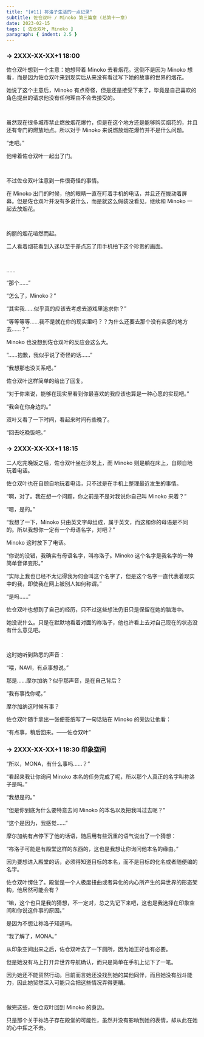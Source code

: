 ```yaml
---
title: "[#11] 祢洛子生活的一点记录"
subtitle: 佐仓双叶 / Minoko 第三篇章 (总第十一章)
date: 2023-02-15
tags: [ 佐仓双叶, Minoko ]
paragraph: { indent: 2.5 }
---
```


### -> 2XXX-XX-XX+1 18:00

佐仓双叶想到一个主意：她想带着 Minoko 去看烟花。这倒不是因为 Minoko 想看，而是因为佐仓双叶来到现实后从来没有看过写下她的故事的世界的烟花。

她说了这个主意后，Minoko 有点奇怪，但是还是接受下来了，毕竟是自己喜欢的角色提出的请求他没有任何理由不会去接受的。

<br />

虽然现在很多城市禁止燃放烟花爆竹，但是在这个地方还是能够购买烟花的，并且还有专门的燃放地点。所以对于 Minoko 来说燃放烟花爆竹并不是什么问题。

“走吧。”

他带着佐仓双叶一起出了门。

<br />

不过佐仓双叶注意到一件很奇怪的事情。

在 Minoko 出门的时候，他的眼睛一直在盯着手机的电话，并且还在拨动着屏幕。但是佐仓双叶并没有多说什么，而是就这么假装没看见，继续和 Minoko 一起去放烟花。

<br />

绚丽的烟花喧然而起。

二人看着烟花看到入迷以至于差点忘了用手机拍下这个珍贵的画面。

<br />

……

“那个……”

“怎么了，Minoko？”

“其实我……似乎真的应该去考虑去游戏里追求你？”

“等等等等……我不是就在你的现实里吗？？为什么还要去那个没有实感的地方去……？”

Minoko 也没想到佐仓双叶的反应会这么大。

“……抱歉，我似乎说了奇怪的话……”

“我想那也没关系吧。”

佐仓双叶这样简单的给出了回复。

“对于你来说，能够在现实里看到你最喜欢的我应该也算是一种心愿的实现吧。”

“我会在你身边的。”

双叶又看了一下时间，看起来时间有些晚了。

“回去吃晚饭吧。”

### -> 2XXX-XX-XX+1 18:15

二人吃完晚饭之后，佐仓双叶坐在沙发上，而 Minoko 则是躺在床上，自顾自地玩着电话。

佐仓双叶也在自顾自地玩着电话，只不过是在手机上整理最近发生的事情。

“啊，对了。我在想一个问题，你之前是不是对我说你自己叫 Minoko 来着？”

“嗯，是的。”

“我想了一下，Minoko 只由英文字母组成，属于英文，而这和你的母语是不同的。所以我想你一定有一个母语名字，对吧？”

Minoko 这时放下了电话。

“你说的没错，我确实有母语名字，叫祢洛子。Minoko 这个名字是我名字的一种简单音译变形。”

“实际上我也已经不太记得我为何会叫这个名字了，但是这个名字一直代表着现实中的我，即使我在网上被别人如何称谓。”

“是吗……”

佐仓双叶也想到了自己的经历，只不过这些想法仍旧只是保留在她的脑海中。

她没说什么。只是在默默地看着对面的祢洛子，他也许看上去对自己现在的状态没有什么意见吧。

<br />

这时她听到熟悉的声音：

“喂，NAVI，有点事想说。”

那是……摩尔加纳？似乎那声音，是在自己背后？

“我有事找你呢。”

摩尔加纳这时候有事？

佐仓双叶随手拿出一张便签纸写了一句话贴在 Minoko 的旁边让他看：

“有点事，稍后回来。——佐仓双叶”

### -> 2XXX-XX-XX+1 18:30 印象空间

“所以，MONA，有什么事吗……？”

“看起来我让你询问 Minoko 本名的任务完成了呢，所以那个人真正的名字叫祢洛子是吗。”

“我想是的。”

“但是你到底为什么要特意去问 Minoko 的本名以及把我叫过去呢？”

“这个是因为，我感觉……”

摩尔加纳有点停下了他的话语，随后用有些沉重的语气说出了一个猜想：

“祢洛子可能是有殿堂这样的东西的，这也是我想让你询问他本名的缘由。”

因为要想进入殿堂的话，必须得知道目标的本名，而不是目标的化名或者随便编的名字。

佐仓双叶愣住了。殿堂是一个人极度扭曲或者异化的内心所产生的异世界的形态架构，他居然可能会有？

“嘛，这个也只是我的猜想，不一定对，总之先记下来吧，这也是我选择在印象空间和你说这件事的原因。”

是因为不想让祢洛子知道吗。

“我了解了，MONA。”

从印象空间出来之后，佐仓双叶去了一下厕所，因为她正好也有必要。

但是她没有马上打开异世界导航确认，而只是简单在手机上记下了一笔。

因为她还不能贸然行动。目前而言她还没找到她的其他同伴，而且她没有战斗能力，因此她贸然深入可能只会把这些情况弄得更糟。

<br />

做完这些，佐仓双叶回到 Minoko 的身边。

只是那个关于祢洛子存在殿堂的可能性，虽然并没有影响到她的表情，却从此在她的心中挥之不去。
